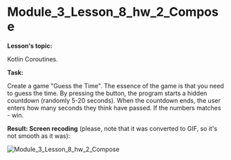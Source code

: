 # Module_3_Lesson_8_hw_2_Compose
**Lesson's topic:**

Kotlin Coroutines.

**Task:**

Create a game "Guess the Time". The essence of the game is that you need to guess the time. By pressing the button, the program starts a hidden countdown (randomly 5-20 seconds). When the countdown ends, the user enters how many seconds they think have passed. If the numbers matches - win.

**Result: Screen recoding** (please, note that it was converted to GIF, so it's not smooth as it was):

![Module_3_Lesson_8_hw_2_Compose](https://github.com/vdcast/Module_3_Lesson_8_hw_2_Compose/assets/108469609/6d4a6bdd-4eea-47eb-a024-fce3cd860568)

